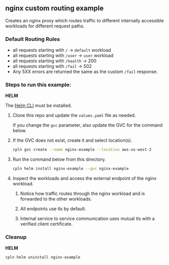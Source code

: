 ## nginx custom routing example

Creates an nginx proxy which routes traffic to different internally accessible workloads for different request paths.

### Default Routing Rules

- all requests starting with `/` -> `default` workload
- all requests starting with `/user` -> `user` workload
- all requests starting with `/health` -> 200
- all requests starting with `/fail` -> 502
- Any 5XX errors are returned the same as the custom `/fail` response.

### Steps to run this example:

**HELM**

The [Helm CLI](https://helm.sh/docs/intro/install/#through-package-managers) must be installed.

1. Clone this repo and update the `values.yaml` file as needed.

   If you change the `gvc` parameter, also update the GVC for the command below.

2. If the GVC does not exist, create it and select location(s).

   ```bash
   cpln gvc create --name nginx-example --location aws-us-west-2
   ```

3. Run the command below from this directory.

   ```bash
   cpln helm install nginx-example --gvc nginx-example

   ```

4. Inspect the workloads and access the external endpoint of the nginx workload.

   1. Notice how traffic routes through the nginx workload and is forwarded to the other workloads.

   2. All endpoints use tls by default.

   3. Internal service to service communication uses mutual tls with a verified client certificate.

### Cleanup

**HELM**

```bash
cpln helm uninstall nginx-example
```

